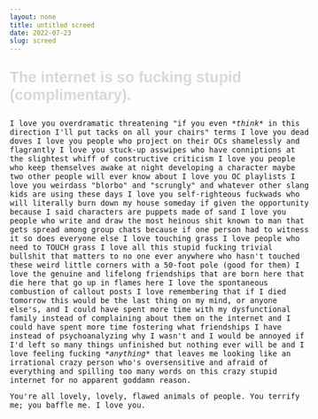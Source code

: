 ```yaml
---
layout: none
title: untitled screed
date: 2022-07-23
slug: screed
---
```

<p id="hide">The internet is so fucking stupid (complimentary).</p>
<!--more-->

I love you overdramatic threatening "if you even *think* in this direction I'll put tacks on all your chairs" terms I love you dead doves I love you people who project on their OCs shamelessly and flagrantly I love you stuck-up asswipes who have conniptions at the slightest whiff of constructive criticism I love you people who keep themselves awake at night developing a character maybe two other people will ever know about I love you OC playlists I love you weirdass "blorbo" and "scrungly" and whatever other slang kids are using these days I love you self-righteous fuckwads who will literally burn down my house someday if given the opportunity because I said characters are puppets made of sand I love you people who write and draw the most heinous shit known to man that gets spread among group chats because if one person had to witness it so does everyone else I love touching grass I love people who need to <em id="caps">touch</em> grass I love all this stupid fucking trivial bullshit that matters to no one ever anywhere who hasn't touched these weird little corners with a 50-foot pole (good for them) I love the genuine and lifelong friendships that are born here that die here that go up in flames here I love the spontaneous combustion of callout posts I love remembering that if I died tomorrow this would be the last thing on my mind, or anyone else's, and I could have spent more time with my dysfunctional family instead of complaining about them on the internet and I could have spent more time fostering what friendships I have instead of psychoanalyzing why I wasn't and I would be annoyed if I'd left so many things unfinished but nothing ever will be and I love feeling fucking *anything* that leaves me looking like an irrational crazy person who's oversensitive and afraid of everything and spilling too many words on this crazy stupid internet for no apparent goddamn reason.

You're all lovely, lovely, flawed animals of people. You terrify me; you baffle me. I love you.

<style>#hide{font-weight:bold; font-family:arial,sans-serif; font-size:2em; color:#d8d8d8;} body{max-width:40em; font-family:consolas, monospace; font-size:0.85em;} ::selection{background:#c0c0c0;} #hide::selection{background:#fff; color:#f7f7f7;} em:before,em:after{content:"*";} #caps{font-style:normal;text-transform:uppercase;} #caps:before,#caps:after{content:none;}</style>